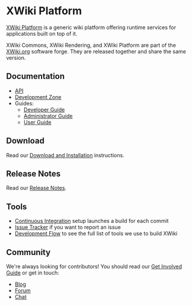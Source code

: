 # XWiki Platform

[XWiki Platform](https://www.xwiki.org/xwiki/bin/view/Documentation/) is a generic wiki platform offering runtime services for applications built on top of it.

XWiki Commons, XWiki Rendering, and XWiki Platform are part of the [XWiki.org](http://www.xwiki.org/) software forge. They are released together and share the same version.

## Documentation
* [API](https://www.xwiki.org/xwiki/bin/view/Documentation/DevGuide/API/)
* [Development Zone](https://dev.xwiki.org/xwiki/bin/view/Community/)
* Guides:
  * [Developer Guide](https://www.xwiki.org/xwiki/bin/view/Documentation/DevGuide/)
  * [Administrator Guide](https://www.xwiki.org/xwiki/bin/view/Documentation/AdminGuide/)
  * [User Guide](https://www.xwiki.org/xwiki/bin/view/Documentation/UserGuide/GettingStarted/)

## Download
Read our [Download and Installation](https://www.xwiki.org/xwiki/bin/view/Download/) instructions.

## Release Notes
Read our [Release Notes](https://www.xwiki.org/xwiki/bin/view/ReleaseNotes/).

## Tools
* [Continuous Integration](https://ci.xwiki.org/) setup launches a build for each commit
* [Issue Tracker](https://jira.xwiki.org/browse/XWIKI) if you want to report an issue
* [Development Flow](https://dev.xwiki.org/xwiki/bin/view/Community/DevelopmentPractices#HGeneralDevelopmentFlow) to see the full list of tools we use to build XWiki

## Community
We're always looking for contributors!
You should read our [Get Involved Guide](https://dev.xwiki.org/xwiki/bin/view/Community/Contributing) or get in touch:
* [Blog](https://www.xwiki.org/xwiki/bin/view/Blog/)
* [Forum](https://dev.xwiki.org/xwiki/bin/view/Community/Discuss)
* [Chat](https://dev.xwiki.org/xwiki/bin/view/Community/Chat)
